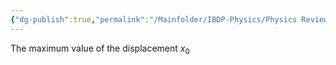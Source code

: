 ```yaml
---
{"dg-publish":true,"permalink":"/Mainfolder/IBDP-Physics/Physics Review/Concepts/amplitude/"}
---
```


The maximum value of the displacement $x_0$ 
